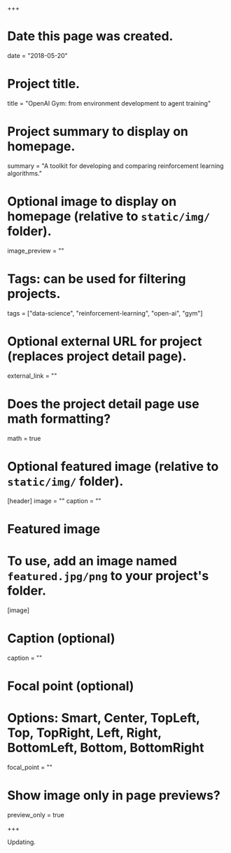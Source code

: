 +++
# Date this page was created.
date = "2018-05-20"

# Project title.
title = "OpenAI Gym: from environment development to agent training"

# Project summary to display on homepage.
summary = "A toolkit for developing and comparing reinforcement learning algorithms."

# Optional image to display on homepage (relative to `static/img/` folder).
image_preview = ""

# Tags: can be used for filtering projects.
tags = ["data-science", "reinforcement-learning", "open-ai", "gym"]

# Optional external URL for project (replaces project detail page).
external_link = ""

# Does the project detail page use math formatting?
math = true

# Optional featured image (relative to `static/img/` folder).
[header]
image = ""
caption = ""

# Featured image
# To use, add an image named `featured.jpg/png` to your project's folder. 
[image]
  # Caption (optional)
  caption = ""

  # Focal point (optional)
  # Options: Smart, Center, TopLeft, Top, TopRight, Left, Right, BottomLeft, Bottom, BottomRight
  focal_point = ""

  # Show image only in page previews?
  preview_only = true

+++

Updating.
